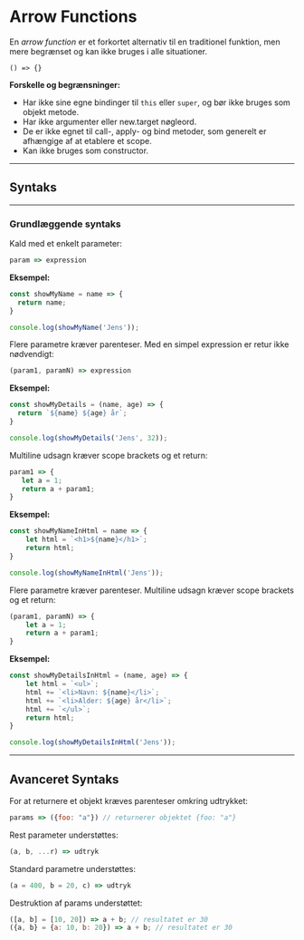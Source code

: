 # Arrow Functions

En *arrow function* er et forkortet alternativ til en traditionel funktion, men mere begrænset og kan ikke bruges i alle situationer.

```
() => {}
```

**Forskelle og begrænsninger:**

- Har ikke sine egne bindinger til `this` eller `super`, og bør ikke bruges som objekt metode.
- Har ikke argumenter eller new.target nøgleord.
- De er ikke egnet til call-, apply- og bind metoder, som generelt er afhængige af at etablere et scope.
- Kan ikke bruges som constructor.
___
## Syntaks
___
### Grundlæggende syntaks

Kald med et enkelt parameter:
```js
param => expression
```
**Eksempel:**
```js
const showMyName = name => {
  return name;
}

console.log(showMyName('Jens'));

```
Flere parametre kræver parenteser. Med en simpel expression er retur ikke nødvendigt:

```js
(param1, paramN) => expression
```
**Eksempel:**
```js
const showMyDetails = (name, age) => {
  return `${name} ${age} år`;
}

console.log(showMyDetails('Jens', 32));
```
Multiline udsagn kræver scope brackets og et return:

```js
param1 => {
   let a = 1;
   return a + param1;
}
```
**Eksempel:**
```js
const showMyNameInHtml = name => {
    let html = `<h1>${name}</h1>`;
    return html;
}

console.log(showMyNameInHtml('Jens'));
```
Flere parametre kræver parenteser. Multiline udsagn kræver scope brackets og et return:
```js
(param1, paramN) => {
    let a = 1;
    return a + param1;
}
```
**Eksempel:**
```js
const showMyDetailsInHtml = (name, age) => {
    let html = `<ul>`;
    html += `<li>Navn: ${name}</li>`;
    html += `<li>Alder: ${age} år</li>`;
    html += `</ul>`;
    return html;
}

console.log(showMyDetailsInHtml('Jens'));
```
___
## Avanceret Syntaks
For at returnere et objekt kræves parenteser omkring udtrykket:
```js
params => ({foo: "a"}) // returnerer objektet {foo: "a"}
```
Rest parameter understøttes:
```js
(a, b, ...r) => udtryk
```
Standard parametre understøttes:
```js
(a = 400, b = 20, c) => udtryk
```
Destruktion af params understøttet:
```js
([a, b] = [10, 20]) => a + b; // resultatet er 30
({a, b} = {a: 10, b: 20}) => a + b; // resultatet er 30
```

